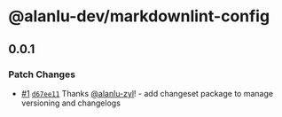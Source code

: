 # @alanlu-dev/markdownlint-config

## 0.0.1

### Patch Changes

- [#1](https://github.com/alanlu-dev/web-kit/pull/1) [`d67ee11`](https://github.com/alanlu-dev/web-kit/commit/d67ee119fc1d5118194fca5354bd148a060e96e6) Thanks [@alanlu-zyl](https://github.com/alanlu-zyl)! - add changeset package to manage versioning and changelogs
